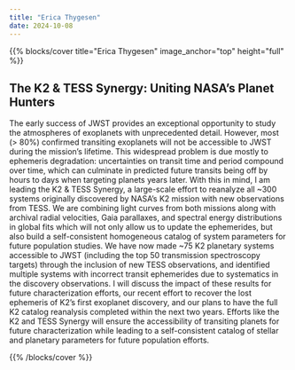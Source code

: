 ```yaml
---
title: "Erica Thygesen"
date: 2024-10-08
---
```


{{% blocks/cover title="Erica Thygesen" image_anchor="top" height="full" %}}

## The K2 & TESS Synergy: Uniting NASA’s Planet Hunters

The early success of JWST provides an exceptional opportunity to study the atmospheres of exoplanets with unprecedented detail. However, most (> 80%) confirmed transiting exoplanets will not be accessible to JWST during the mission’s lifetime. This widespread problem is due mostly to ephemeris degradation: uncertainties on transit time and period compound over time, which can culminate in predicted future transits being off by hours to days when targeting planets years later. With this in mind, I am leading the K2 & TESS Synergy, a large-scale effort to reanalyze all ~300 systems originally discovered by NASA’s K2 mission with new observations from TESS. We are combining light curves from both missions along with archival radial velocities, Gaia parallaxes, and spectral energy distributions in global fits which will not only allow us to update the ephemerides, but also build a self-consistent homogeneous catalog of system parameters for future population studies. We have now made ~75 K2 planetary systems accessible to JWST (including the top 50 transmission spectroscopy targets) through the inclusion of new TESS observations, and identified multiple systems with incorrect transit ephemerides due to systematics in the discovery observations. I will discuss the impact of these results for future characterization efforts, our recent effort to recover the lost ephemeris of K2’s first exoplanet discovery, and our plans to have the full K2 catalog reanalysis completed within the next two years. Efforts like the K2 and TESS Synergy will ensure the accessibility of transiting planets for future characterization while leading to a self-consistent catalog of stellar and planetary parameters for future population efforts.

{{% /blocks/cover %}}
                    